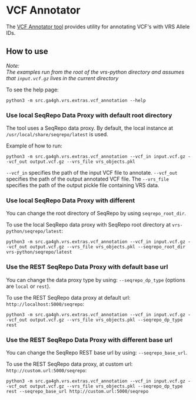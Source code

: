 # VCF Annotator

The [VCF Annotator tool](../../src/ga4gh/vrs/extras/vcf_annotation.py) provides utility for annotating VCF's with VRS Allele IDs.

## How to use

*Note:\
The examples run from the root of the vrs-python directory and assumes that `input.vcf.gz` lives in the current directory*

To see the help page:

```commandline
python3 -m src.ga4gh.vrs.extras.vcf_annotation --help
```

### Use local SeqRepo Data Proxy with default root directory

The tool uses a SeqRepo data proxy. By default, the local instance at `/usr/local/share/seqrepo/latest` is used.

Example of how to run:

```commandline
python3 -m src.ga4gh.vrs.extras.vcf_annotation --vcf_in input.vcf.gz --vcf_out output.vcf.gz --vrs_file vrs_objects.pkl
```

`--vcf_in` specifies the path of the input VCF file to annotate. `--vcf_out` specifies the path of the output annotated VCF file. The `--vrs_file` specifies the path of the output pickle file containing VRS data.

### Use local SeqRepo Data Proxy with different

You can change the root directory of SeqRepo by using `seqrepo_root_dir`.

To use the local SeqRepo data proxy with SeqRepo root directory at `vrs-python/seqrepo/latest`:

```commandline
python3 -m src.ga4gh.vrs.extras.vcf_annotation --vcf_in input.vcf.gz --vcf_out output.vcf.gz --vrs_file vrs_objects.pkl --seqrepo_root_dir vrs-python/seqrepo/latest
```

### Use the REST SeqRepo Data Proxy with default base url

You can change the data proxy type by using: `--seqrepo_dp_type` (options are `local` or `rest`).

To use the REST SeqRepo data proxy at default url: `http://localhost:5000/seqrepo`:

```commandline
python3 -m src.ga4gh.vrs.extras.vcf_annotation --vcf_in input.vcf.gz --vcf_out output.vcf.gz --vrs_file vrs_objects.pkl --seqrepo_dp_type rest
```

### Use the REST SeqRepo Data Proxy with different base url
You can change the SeqRepo REST base url by using: `--seqrepo_base_url`.

To use the REST SeqRepo data proxy, at custom url: `http://custom.url:5000/seqrepo`:
```commandline
python3 -m src.ga4gh.vrs.extras.vcf_annotation --vcf_in input.vcf.gz --vcf_out output.vcf.gz --vrs_file vrs_objects.pkl --seqrepo_dp_type rest --seqrepo_base_url http://custom.url:5000/seqrepo
```
